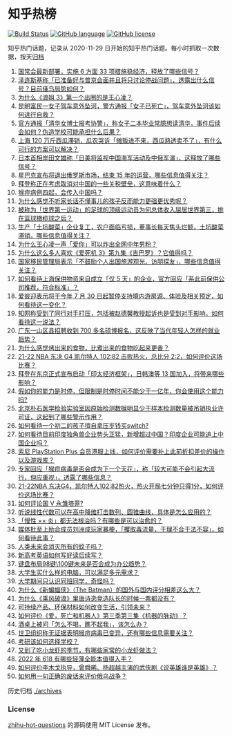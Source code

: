 # 知乎热榜
[![Build Status](https://github.com/ToWeLong/zhihu-hot-questions/workflows/CI/badge.svg)](https://github.com/ToWeLong/zhihu-hot-questions/actions)
[![GitHub language](https://img.shields.io/badge/language-golang-orange.svg)](https://golang.org/)
[![GitHub license](https://img.shields.io/github/license/ToWeLong/zhihu-hot-questions)](https://github.com/ToWeLong/zhihu-hot-questions/blob/main/LICENSE)

知乎热门话题，记录从 2020-11-29 日开始的知乎热门话题。每小时抓取一次数据，按天[归档](./archives)

<!-- BEGIN -->

1. [国常会最新部署，实施 6 方面 33 项措施稳经济，释放了哪些信号？](https://www.zhihu.com/question/534223706)
1. [泽连斯基称「已准备好与普京会面并且将只讨论停战问题」，透露出什么信号？目前俄乌局势如何？](https://www.zhihu.com/question/534259092)
1. [为什么《浪姐 3》第一个出圈的是王心凌？](https://www.zhihu.com/question/534084025)
1. [昆明富民一女子驾车意外坠河，警方通报「女子已死亡」，驾车意外坠河该如何进行自救？](https://www.zhihu.com/question/534169644)
1. [官方通报「清华女博士报考协警」，称女子二本毕业常臆想读清华，事件后续会如何？伪造学校可能承担什么后果？](https://www.zhihu.com/question/534259985)
1. [上海 120 万斤西瓜滞销，瓜农哭诉「摊贩进不来，西瓜熟透卖不了」，有什么可行的方案可以解决？](https://www.zhihu.com/question/534222744)
1. [日本首相岸田文雄称「日美将监视中国海军活动及中俄军演」，这释放了哪些信号？](https://www.zhihu.com/question/534172938)
1. [星巴克宣布将退出俄罗斯市场，结束 15 年的运营，哪些信息值得关注？](https://www.zhihu.com/question/534265027)
1. [拜登称正在考虑取消对中国的一些关税壁垒，这意味着什么？](https://www.zhihu.com/question/534170730)
1. [猴痘病例四起，会传入中国吗？](https://www.zhihu.com/question/534258878)
1. [为什么感觉不听家长话不懂事儿的孩子反而能力更强更优秀呢？](https://www.zhihu.com/question/526481626)
1. [被称为「世界第一运动」的足球的顶级运动员为何总体收入屈居世界第三，排在篮球橄榄球之后？](https://www.zhihu.com/question/532843129)
1. [生产「土坑酸菜」企业复工，农户面临亏损，董事长每天焦头烂额，土坑酸菜滞销，哪些信息值得关注？](https://www.zhihu.com/question/534098299)
1. [为什么王心凌一声「爱你」可以炸出全网中年男粉？](https://www.zhihu.com/question/534125789)
1. [为什么这么多人喜欢《爱死机 3》第九集《吉巴罗》？它值得吗？](https://www.zhihu.com/question/533828551)
1. [国家移民管理局表示「不鼓励个人出国旅游观光、访朋探友」，哪些信息值得关注？](https://www.zhihu.com/question/534171467)
1. [如何看待上海保供物资来自成立「仅 5 天」的企业，官方回应「系此前保供公司推荐，符合标准」？](https://www.zhihu.com/question/534156521)
1. [爱彼迎表示将于今年 7 月 30 日起暂停支持境内游房源、体验及相关预定，如何看待这一变化？](https://www.zhihu.com/question/534263130)
1. [知网称受到了同行对手打压，包括被赵德馨教授起诉也是受到对手影响，如何看待这一说法？](https://www.zhihu.com/question/534271926)
1. [广东一山区县招聘收到 700 多名硕博报名，这反映了当代年轻人怎样的就业趋势？](https://www.zhihu.com/question/534270146)
1. [为什么感觉烤出来的食物，比煮出来的食物吃起来更香？](https://www.zhihu.com/question/518682185)
1. [21-22 NBA 东决 G4 凯尔特人 102:82 击败热火，总比分 2:2，如何评价这场比赛？](https://www.zhihu.com/question/534259484)
1. [拜登在东京正式宣布启动「印太经济框架」，日韩澳等 13 国加入，将带来哪些影响？](https://www.zhihu.com/question/534178865)
1. [假如你的能力是时停，但限制是时停时间不能少于一亿年，你会使用这个能力吗?](https://www.zhihu.com/question/533936091)
1. [北京朴石医学检验实验室因原始检测数据明显少于样本检测数量被吊销执业许可证，这起到了哪些警示作用？](https://www.zhihu.com/question/533839847)
1. [如何看待一个初二的孩子擅自拿压岁钱买switch?](https://www.zhihu.com/question/533209457)
1. [如何看待目前印度独角兽企业势头正猛，新增超过中国？印度企业可能追上中国企业吗？](https://www.zhihu.com/question/534128742)
1. [索尼 PlayStation Plus 会员港服上线，如何评价需要补上此前折扣差价的操作以及游戏库？](https://www.zhihu.com/question/534266760)
1. [专家回应「猴痘病毒是否会成为下一个天花」，称「较大可能不会引起大流行，但应重视」，透露了哪些信息？](https://www.zhihu.com/question/534285062)
1. [21-22NBA 东决G4，凯尔特人102:82热火，热火开局七分钟只得1分，如何评价这场比赛？](https://www.zhihu.com/question/534264477)
1. [如何评论国 V 永雏塔菲?](https://www.zhihu.com/question/485783293)
1. [听说线性代数可以在高中降维打击数列、圆锥曲线，具体是怎么应用的？](https://www.zhihu.com/question/461843794)
1. [「慢性 ×× 炎」都无法根治吗？有哪些是可以治愈的？](https://www.zhihu.com/question/532015828)
1. [媒体批至上励合成员刘洲成玩家暴梗，「攫取毒流量，于理不合于法不容」，如何看待此事？](https://www.zhihu.com/question/533651875)
1. [人类未来会消灭所有的蚊子吗？](https://www.zhihu.com/question/529375491)
1. [新高考英语如何写好读后续写？](https://www.zhihu.com/question/413680414)
1. [键盘布局98键\100键未来是否会成为办公趋势？](https://www.zhihu.com/question/459675119)
1. [大学生买什么样的电脑，可以满足多元需求？](https://www.zhihu.com/question/534174797)
1. [大学期间只认识同班同学，奇怪吗？](https://www.zhihu.com/question/534267188)
1. [为什么《新蝙蝠侠》（The Batman）的国外与国内评分相差这么大？](https://www.zhihu.com/question/525727070)
1. [为什么《乘风破浪》里唐诗逸竞选队长的时候一票都没有？](https://www.zhihu.com/question/533868293)
1. [可持续产品、环保材料如何改变生活，引领未来？](https://www.zhihu.com/question/534107913)
1. [如何评价《爱，死亡和机器人》第三季第三集《机器的脉动》？](https://www.zhihu.com/question/533734451)
1. [酒桌上被问「怎么不喝，瞧不起我」，该怎么办？](https://www.zhihu.com/question/26928193)
1. [世卫组织称无证据表明猴痘病毒已变异，还有哪些信息需要关注？](https://www.zhihu.com/question/534262210)
1. [考研该如何选择学校？](https://www.zhihu.com/question/534115287)
1. [又到了吃小龙虾的季节，有哪些家常的小龙虾做法？](https://www.zhihu.com/question/527580653)
1. [2022 年 618 有哪些轻薄全能本值得入手？](https://www.zhihu.com/question/533748636)
1. [如何评价李木戈执导，曾舜晞、杨超越主演的武侠剧《说英雄谁是英雄》？](https://www.zhihu.com/question/534110745)
1. [如何用一句正确的废话来评价俄乌战争？](https://www.zhihu.com/question/533566733)

<!-- END -->

历史归档 [./archives](./archives)


### License
[zhihu-hot-questions](https://github.com/towelong/zhihu-hot-questions) 的源码使用 MIT License 发布。
